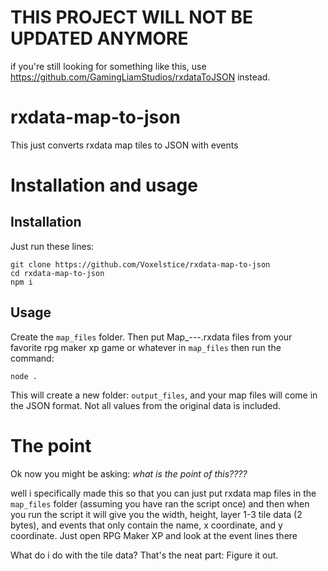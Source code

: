 # THIS PROJECT WILL NOT BE UPDATED ANYMORE
if you're still looking for something like this, use https://github.com/GamingLiamStudios/rxdataToJSON instead.

# rxdata-map-to-json
This just converts rxdata map tiles to JSON with events

# Installation and usage

## Installation
Just run these lines:
```
git clone https://github.com/Voxelstice/rxdata-map-to-json
cd rxdata-map-to-json
npm i
```

## Usage
Create the ``map_files`` folder. Then put Map_---.rxdata files from your favorite rpg maker xp game or whatever in ``map_files`` then run the command:
```
node .
```
This will create a new folder: ``output_files``, and your map files will come in the JSON format. Not all values from the original data is included.

# The point
Ok now you might be asking: *what is the point of this????*

well i specifically made this so that you can just put rxdata map files in the ``map_files`` folder (assuming you have ran the script once) and then when you run the script it will give you the width, height, layer 1-3 tile data (2 bytes), and events that only contain the name, x coordinate, and y coordinate. Just open RPG Maker XP and look at the event lines there

What do i do with the tile data? That's the neat part: Figure it out.
